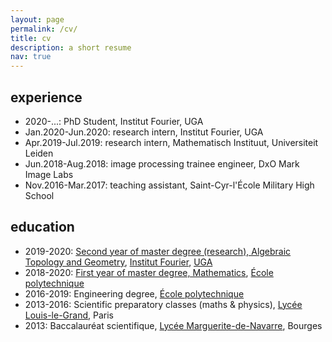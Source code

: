 ```yaml
---
layout: page
permalink: /cv/
title: cv 
description: a short resume 
nav: true
---
```


## experience

- 2020-...: PhD Student, Institut Fourier, UGA
- Jan.2020-Jun.2020: research intern, Institut Fourier, UGA 
- Apr.2019-Jul.2019: research intern, Mathematisch Instituut, Universiteit Leiden
- Jun.2018-Aug.2018: image processing trainee engineer, DxO Mark Image Labs
- Nov.2016-Mar.2017: teaching assistant, Saint-Cyr-l'École Military High School

## education 
- 2019-2020: <a href="https://www-fourier.ujf-grenoble.fr/m2r/?q=content/academic-year-2019-2020">Second year of master degree (research), Algebraic Topology and Geometry</a>, <a href="https://www-fourier.ujf-grenoble.fr/">Institut Fourier</a>, <a href="https://www.univ-grenoble-alpes.fr/">UGA</a>
- 2018-2020: <a href="https://portail.polytechnique.edu/mathematiques/fr/enseignements/master-1">First year of master degree, Mathematics</a>, <a href="https://www.polytechnique.edu/">École polytechnique</a>
- 2016-2019: Engineering degree, <a href="https://www.polytechnique.edu/">École polytechnique</a>
- 2013-2016: Scientific preparatory classes (maths & physics), <a href="https://www.louislegrand.fr">Lycée Louis-le-Grand</a>, Paris
- 2013: Baccalauréat scientifique, <a href="https://www.m2navarre.net/">Lycée Marguerite-de-Navarre</a>, Bourges
